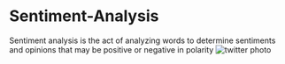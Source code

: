 # Sentiment-Analysis
Sentiment analysis is the act of analyzing words to determine sentiments and opinions that may be positive or negative in polarity
![twitter photo](https://user-images.githubusercontent.com/66993998/204073633-bdaf6d3c-a1cc-4bea-bbe8-cc0048515fd6.png)
